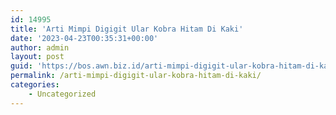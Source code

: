 ```yaml
---
id: 14995
title: 'Arti Mimpi Digigit Ular Kobra Hitam Di Kaki'
date: '2023-04-23T00:35:31+00:00'
author: admin
layout: post
guid: 'https://bos.awn.biz.id/arti-mimpi-digigit-ular-kobra-hitam-di-kaki/'
permalink: /arti-mimpi-digigit-ular-kobra-hitam-di-kaki/
categories:
    - Uncategorized
---
```


